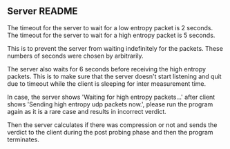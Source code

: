 ## Server README

The timeout for the server to wait for a low entropy packet is 2 seconds.
The timeout for the server to wait for a high entropy packet is 5 seconds.

This is to prevent the server from waiting indefinitely for the packets. These numbers of seconds were chosen by arbitrarily.

The server also waits for 6 seconds before receiving the high entropy packets. This is to make sure that the server doesn't start listening and quit due to timeout while the client is sleeping for inter measurement time.

In case, the server shows 'Waiting for high entropy packets...' after client shows 'Sending high entropy udp packets now.', please run the program again as it is a rare case and results in incorrect verdict.

Then the server calculates if there was compression or not and sends the verdict to the client during the post probing phase and then the program terminates.

